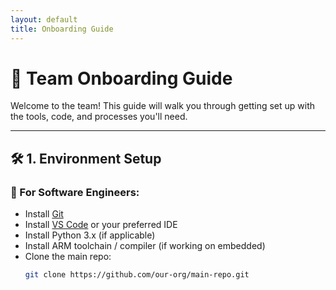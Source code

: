 ```yaml
---
layout: default
title: Onboarding Guide
---
```


# 🚀 Team Onboarding Guide

Welcome to the team! This guide will walk you through getting set up with the tools, code, and processes you'll need.

---

## 🛠️ 1. Environment Setup

### 🔧 For Software Engineers:
- Install [Git](https://git-scm.com/)
- Install [VS Code](https://code.visualstudio.com/) or your preferred IDE
- Install Python 3.x (if applicable)
- Install ARM toolchain / compiler (if working on embedded)
- Clone the main repo:
  ```bash
  git clone https://github.com/our-org/main-repo.git
